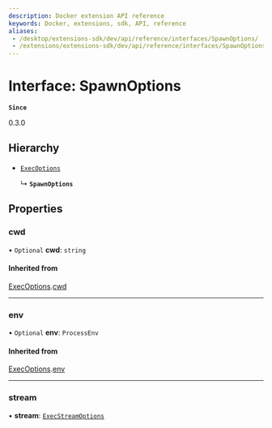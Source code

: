 ```yaml
---
description: Docker extension API reference
keywords: Docker, extensions, sdk, API, reference
aliases:
 - /desktop/extensions-sdk/dev/api/reference/interfaces/SpawnOptions/
 - /extensions/extensions-sdk/dev/api/reference/interfaces/SpawnOptions/
---
```


# Interface: SpawnOptions

**`Since`**

0.3.0

## Hierarchy

- [`ExecOptions`](ExecOptions.md)

  ↳ **`SpawnOptions`**

## Properties

### cwd

• `Optional` **cwd**: `string`

#### Inherited from

[ExecOptions](ExecOptions.md).[cwd](ExecOptions.md#cwd)

___

### env

• `Optional` **env**: `ProcessEnv`

#### Inherited from

[ExecOptions](ExecOptions.md).[env](ExecOptions.md#env)

___

### stream

• **stream**: [`ExecStreamOptions`](ExecStreamOptions.md)
